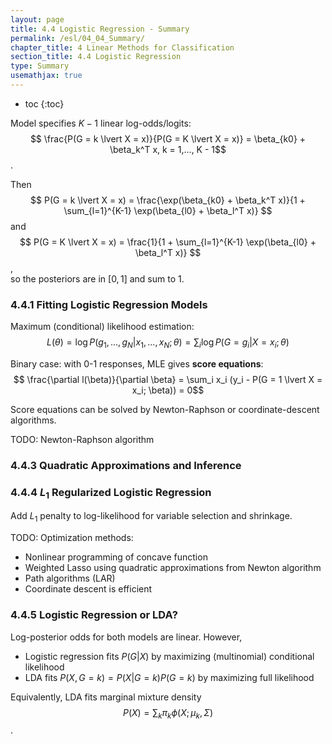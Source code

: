 ```yaml
---
layout: page
title: 4.4 Logistic Regression - Summary
permalink: /esl/04_04_Summary/
chapter_title: 4 Linear Methods for Classification
section_title: 4.4 Logistic Regression
type: Summary
usemathjax: true
---
```


* toc
{:toc}

Model specifies $K - 1$ linear log-odds/logits: $$ \frac{P(G = k \lvert X = x)}{P(G = K \lvert X = x)} = \beta_{k0} + \beta_k^T x, k = 1,..., K - 1$$. 

Then $$ P(G = k \lvert X = x) = \frac{\exp(\beta_{k0} + \beta_k^T x)}{1 + \sum_{l=1}^{K-1} \exp(\beta_{l0} + \beta_l^T x)} $$ and $$ P(G = K \lvert X = x) = \frac{1}{1 + \sum_{l=1}^{K-1} \exp(\beta_{l0} + \beta_l^T x)} $$, 
<br> so the posteriors are in $[0,1]$ and sum to 1.

### 4.4.1 Fitting Logistic Regression Models

Maximum (conditional) likelihood estimation: $$L(\theta) = \log P(g_1,...,g_N \lvert x_1,...,x_N; \theta) = \sum_i \log P(G = g_i \lvert X = x_i; \theta) $$

Binary case: with 0-1 responses, MLE gives **score equations**: $$ \frac{\partial l(\beta)}{\partial \beta} = \sum_i x_i (y_i - P(G = 1 \lvert X = x_i; \beta)) = 0$$

Score equations can be solved by Newton-Raphson or coordinate-descent algorithms.

TODO: Newton-Raphson algorithm

### 4.4.3 Quadratic Approximations and Inference

### 4.4.4 $L_1$ Regularized Logistic Regression

Add $L_1$ penalty to log-likelihood for variable selection and shrinkage. 

TODO: Optimization methods:
- Nonlinear programming of concave function
- Weighted Lasso using quadratic approximations from Newton algorithm
- Path algorithms (LAR)
- Coordinate descent is efficient

### 4.4.5 Logistic Regression or LDA?

Log-posterior odds for both models are linear. However, 
- Logistic regression fits $P(G \lvert X)$ by maximizing (multinomial) conditional likelihood 
- LDA fits $P(X, G = k) = P(X \lvert G = k) P(G = k)$ by maximizing full likelihood

Equivalently, LDA fits marginal mixture density $$P(X) = \sum_k \pi_k \phi(X; \mu_k, \Sigma)$$.



